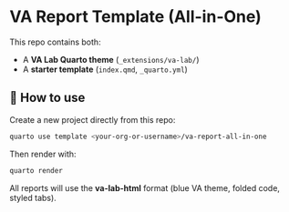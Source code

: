 # VA Report Template (All-in-One)

This repo contains both:

- A **VA Lab Quarto theme** (`_extensions/va-lab/`)
- A **starter template** (`index.qmd`, `_quarto.yml`)

## 🚀 How to use

Create a new project directly from this repo:

```bash
quarto use template <your-org-or-username>/va-report-all-in-one
```

Then render with:

```bash
quarto render
```

All reports will use the **va-lab-html** format (blue VA theme, folded code, styled tabs).
